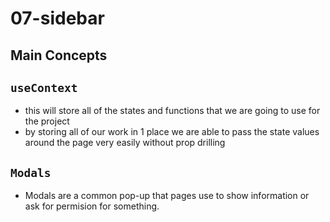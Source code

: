 # 07-sidebar

## Main Concepts

## `useContext`

- this will store all of the states and functions that we are going to use for the project
- by storing all of our work in 1 place we are able to pass the state values around the page very easily without prop drilling

## `Modals`

- Modals are a common pop-up that pages use to show information or ask for permision for something.
